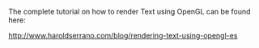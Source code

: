 The complete tutorial on how to render Text using OpenGL can be found here:

http://www.haroldserrano.com/blog/rendering-text-using-opengl-es
